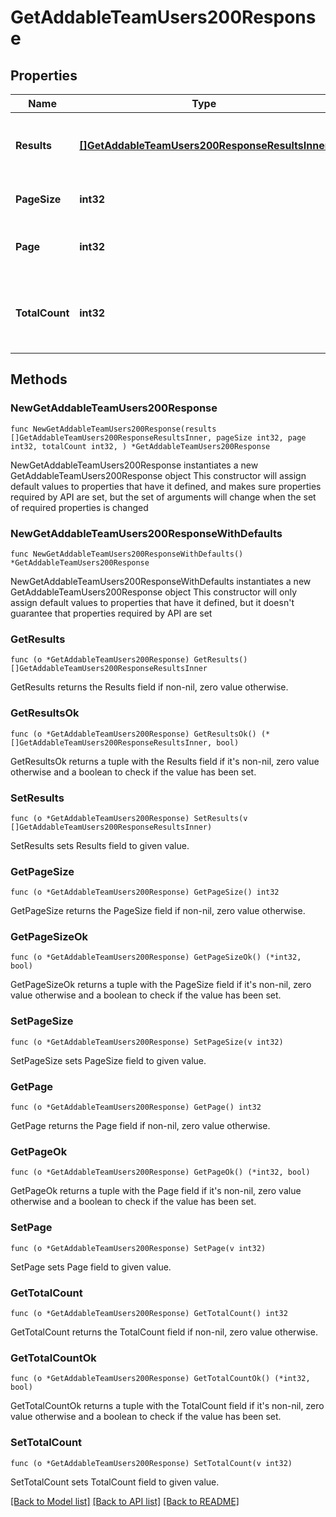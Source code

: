 # GetAddableTeamUsers200Response

## Properties

Name | Type | Description | Notes
------------ | ------------- | ------------- | -------------
**Results** | [**[]GetAddableTeamUsers200ResponseResultsInner**](GetAddableTeamUsers200ResponseResultsInner.md) | Array of users that can be added to the team | 
**PageSize** | **int32** | Number of items per page | 
**Page** | **int32** | Current page number (1-indexed) | 
**TotalCount** | **int32** | Total number of users that can be added to the team | 

## Methods

### NewGetAddableTeamUsers200Response

`func NewGetAddableTeamUsers200Response(results []GetAddableTeamUsers200ResponseResultsInner, pageSize int32, page int32, totalCount int32, ) *GetAddableTeamUsers200Response`

NewGetAddableTeamUsers200Response instantiates a new GetAddableTeamUsers200Response object
This constructor will assign default values to properties that have it defined,
and makes sure properties required by API are set, but the set of arguments
will change when the set of required properties is changed

### NewGetAddableTeamUsers200ResponseWithDefaults

`func NewGetAddableTeamUsers200ResponseWithDefaults() *GetAddableTeamUsers200Response`

NewGetAddableTeamUsers200ResponseWithDefaults instantiates a new GetAddableTeamUsers200Response object
This constructor will only assign default values to properties that have it defined,
but it doesn't guarantee that properties required by API are set

### GetResults

`func (o *GetAddableTeamUsers200Response) GetResults() []GetAddableTeamUsers200ResponseResultsInner`

GetResults returns the Results field if non-nil, zero value otherwise.

### GetResultsOk

`func (o *GetAddableTeamUsers200Response) GetResultsOk() (*[]GetAddableTeamUsers200ResponseResultsInner, bool)`

GetResultsOk returns a tuple with the Results field if it's non-nil, zero value otherwise
and a boolean to check if the value has been set.

### SetResults

`func (o *GetAddableTeamUsers200Response) SetResults(v []GetAddableTeamUsers200ResponseResultsInner)`

SetResults sets Results field to given value.


### GetPageSize

`func (o *GetAddableTeamUsers200Response) GetPageSize() int32`

GetPageSize returns the PageSize field if non-nil, zero value otherwise.

### GetPageSizeOk

`func (o *GetAddableTeamUsers200Response) GetPageSizeOk() (*int32, bool)`

GetPageSizeOk returns a tuple with the PageSize field if it's non-nil, zero value otherwise
and a boolean to check if the value has been set.

### SetPageSize

`func (o *GetAddableTeamUsers200Response) SetPageSize(v int32)`

SetPageSize sets PageSize field to given value.


### GetPage

`func (o *GetAddableTeamUsers200Response) GetPage() int32`

GetPage returns the Page field if non-nil, zero value otherwise.

### GetPageOk

`func (o *GetAddableTeamUsers200Response) GetPageOk() (*int32, bool)`

GetPageOk returns a tuple with the Page field if it's non-nil, zero value otherwise
and a boolean to check if the value has been set.

### SetPage

`func (o *GetAddableTeamUsers200Response) SetPage(v int32)`

SetPage sets Page field to given value.


### GetTotalCount

`func (o *GetAddableTeamUsers200Response) GetTotalCount() int32`

GetTotalCount returns the TotalCount field if non-nil, zero value otherwise.

### GetTotalCountOk

`func (o *GetAddableTeamUsers200Response) GetTotalCountOk() (*int32, bool)`

GetTotalCountOk returns a tuple with the TotalCount field if it's non-nil, zero value otherwise
and a boolean to check if the value has been set.

### SetTotalCount

`func (o *GetAddableTeamUsers200Response) SetTotalCount(v int32)`

SetTotalCount sets TotalCount field to given value.



[[Back to Model list]](../README.md#documentation-for-models) [[Back to API list]](../README.md#documentation-for-api-endpoints) [[Back to README]](../README.md)



